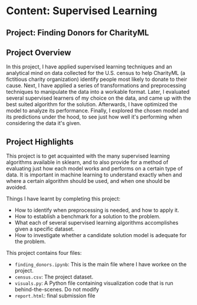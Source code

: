 # Content: Supervised Learning
## Project: Finding Donors for CharityML

## Project Overview
In this project, I have applied supervised learning techniques and an analytical mind on data collected for the U.S. census to help CharityML (a fictitious charity organization) identify people most likely to donate to their cause. Next, I have applied a series of transformations and preprocessing techniques to manipulate the data into a workable format. Later, I evaluated several supervised learners of my choice on the data, and came up with the best suited algorithm for the solution. Afterwards, I have optimized the model to analyze its performance. Finally, I explored the chosen model and its predictions under the hood, to see just how well it's performing when considering the data it's given.

## Project Highlights
This project is to get acquainted with the many supervised learning algorithms available in sklearn, and to also provide for a method of evaluating just how each model works and performs on a certain type of data. It is important in machine learning to understand exactly when and where a certain algorithm should be used, and when one should be avoided.

Things I have learnt by completing this project:
- How to identify when preprocessing is needed, and how to apply it.
- How to establish a benchmark for a solution to the problem.
- What each of several supervised learning algorithms accomplishes given a specific dataset.
- How to investigate whether a candidate solution model is adequate for the problem.

This project contains four files:

- `finding_donors.ipynb`: This is the main file where I have workee on the project.
- `census.csv`: The project dataset. 
- `visuals.py`: A Python file containing visualization code that is run behind-the-scenes. Do not modify
- `report.html`: final submission file
